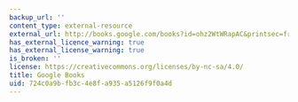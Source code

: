 ```yaml
---
backup_url: ''
content_type: external-resource
external_url: http://books.google.com/books?id=ohz2WtWRapAC&printsec=frontcover
has_external_licence_warning: true
has_external_license_warning: true
is_broken: ''
license: https://creativecommons.org/licenses/by-nc-sa/4.0/
title: Google Books
uid: 724c0a9b-fb3c-4e8f-a935-a5126f9f0a4d
---
```

